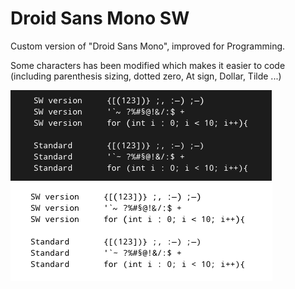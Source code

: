 # Droid Sans Mono SW  

Custom version of "Droid Sans Mono", improved for Programming.  

Some characters has been modified which makes it easier to code (including parenthesis sizing, dotted zero, At sign, Dollar, Tilde ...)  

![Alt Text](https://github.com/smallwat3r/droid-sans-mono-sw/blob/master/screenshot/screenshot.png)  
![Alt Text](https://github.com/smallwat3r/droid-sans-mono-sw/blob/master/screenshot/screenshot2.png)  
